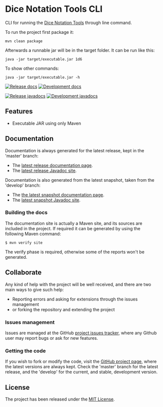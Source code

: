 # Dice Notation Tools CLI

CLI for running the [Dice Notation Tools][dice-notation-tools] through line command.

To run the project first package it:

```
mvn clean package
```

Afterwards a runnable jar will be in the target folder. It can be run like this:

```
java -jar target/executable.jar 1d6
```

To show other commands:

```
java -jar target/executable.jar -h
```

[![Release docs](https://img.shields.io/badge/docs-release-blue.svg)][site-release]
[![Development docs](https://img.shields.io/badge/docs-develop-blue.svg)][site-develop]

[![Release javadocs](https://img.shields.io/badge/javadocs-release-blue.svg)][javadoc-release]
[![Development javadocs](https://img.shields.io/badge/javadocs-develop-blue.svg)][javadoc-develop]

## Features

- Executable JAR using only Maven

## Documentation

Documentation is always generated for the latest release, kept in the 'master' branch:

- The [latest release documentation page][site-release].
- The [latest release Javadoc site][javadoc-release].

Documentation is also generated from the latest snapshot, taken from the 'develop' branch:

- The [the latest snapshot documentation page][site-develop].
- The [latest snapshot Javadoc site][javadoc-develop].

### Building the docs

The documentation site is actually a Maven site, and its sources are included in the project. If required it can be generated by using the following Maven command:

```
$ mvn verify site
```

The verify phase is required, otherwise some of the reports won't be generated.

## Collaborate

Any kind of help with the project will be well received, and there are two main ways to give such help:

- Reporting errors and asking for extensions through the issues management
- or forking the repository and extending the project

### Issues management

Issues are managed at the GitHub [project issues tracker][issues], where any Github user may report bugs or ask for new features.

### Getting the code

If you wish to fork or modify the code, visit the [GitHub project page][scm], where the latest versions are always kept. Check the 'master' branch for the latest release, and the 'develop' for the current, and stable, development version.

## License

The project has been released under the [MIT License][license].

[issues]: https://github.com/bernardo-mg/dice-notation-java-cli/issues
[javadoc-develop]: http://docs.bernardomg.com/development/maven/dice-notation-java-cli/apidocs
[javadoc-release]: http://docs.bernardomg.com/maven/dice-notation-java-cli/apidocs
[license]: https://www.opensource.org/licenses/mit-license.php
[scm]: https://github.com/bernardo-mg/dice-notation-java-cli
[site-develop]: http://docs.bernardomg.com/development/maven/dice-notation-java-cli
[site-release]: http://docs.bernardomg.com/maven/dice-notation-java-cli

[dice-notation-tools]: https://github.com/Bernardo-MG/dice-notation-java

